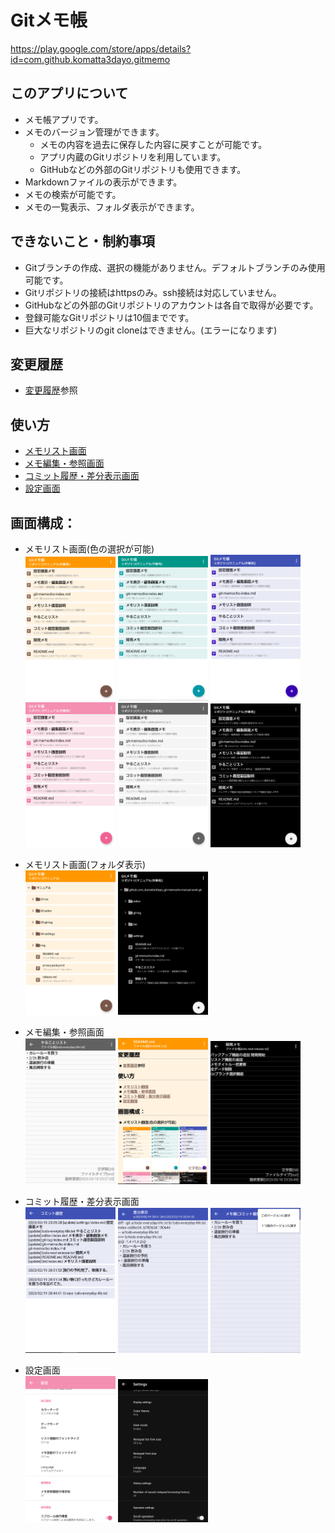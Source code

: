 # Gitメモ帳
https://play.google.com/store/apps/details?id=com.github.komatta3dayo.gitmemo

## このアプリについて
- メモ帳アプリです。
- メモのバージョン管理ができます。
  - メモの内容を過去に保存した内容に戻すことが可能です。
  - アプリ内蔵のGitリポジトリを利用しています。
  - GitHubなどの外部のGitリポジトリも使用できます。
- Markdownファイルの表示ができます。
- メモの検索が可能です。
- メモの一覧表示、フォルダ表示ができます。

## できないこと・制約事項
- Gitブランチの作成、選択の機能がありません。デフォルトブランチのみ使用可能です。
- Gitリポジトリの接続はhttpsのみ。ssh接続は対応していません。
- GitHubなどの外部のGitリポジトリのアカウントは各自で取得が必要です。
- 登録可能なGitリポジトリは10個までです。
- 巨大なリポジトリのgit cloneはできません。(エラーになります)

## 変更履歴
- [変更履歴](./release.md)参照

## 使い方
- [メモリスト画面](./01-list/index.md)
- [メモ編集・参照画面](./02-editor/index.md)
- [コミット履歴・差分表示画面](./03-git-log/index.md)
- [設定画面](./04-settings/index.md)

## 画面構成：
- メモリスト画面(色の選択が可能)  
<img src="./img/01-list-001.png" width="30%"> <img src="./img/01-list-002.png" width="30%"> <img src="./img/01-list-003.png" width="30%">
<img src="./img/01-list-004.png" width="30%"> <img src="./img/01-list-005.png" width="30%"> <img src="./img/01-list-006.png" width="30%">
- メモリスト画面(フォルダ表示)  
<img src="./img/01-list-folder-001.png" width="30%"> <img src="./img/01-list-folder-002.png" width="30%">

- メモ編集・参照画面  
<img src="./img/02-editor-001.png" width="30%"> <img src="./img/02-editor-002.png" width="30%"> <img src="./img/02-editor-003.png" width="30%"> 

- コミット履歴・差分表示画面  
<img src="./img/03-git-log-001.png" width="30%"> <img src="./img/03-git-log-002.png" width="30%"> <img src="./img/03-git-log-003.png" width="30%"> 

- 設定画面  
<img src="./img/04-settings-001.png" width="30%"> <img src="./img/04-settings-002.png" width="30%"> 

